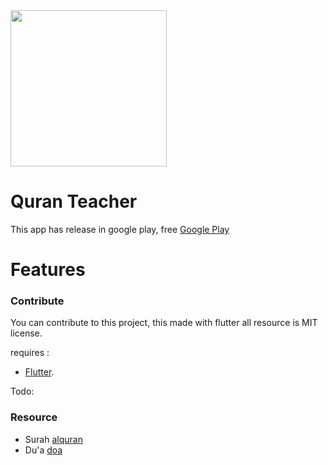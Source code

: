 <img src="https://raw.githubusercontent.com/hifiaz/Qurani/master/images/Icon.png" width="250">

# Quran Teacher

This app has release in google play, free [Google Play](https://play.google.com/store/apps/details?id=id.duende.alqurani&hl=en)

# Features



### Contribute

You can contribute to this project, this made with flutter all resource is MIT license.

requires :

- [Flutter](https://flutter.dev/).

Todo:


### Resource

- Surah [alquran](https://github.com/rioastamal/quran-json)
- Du'a [doa](https://github.com/mazipan/quran-offline)
